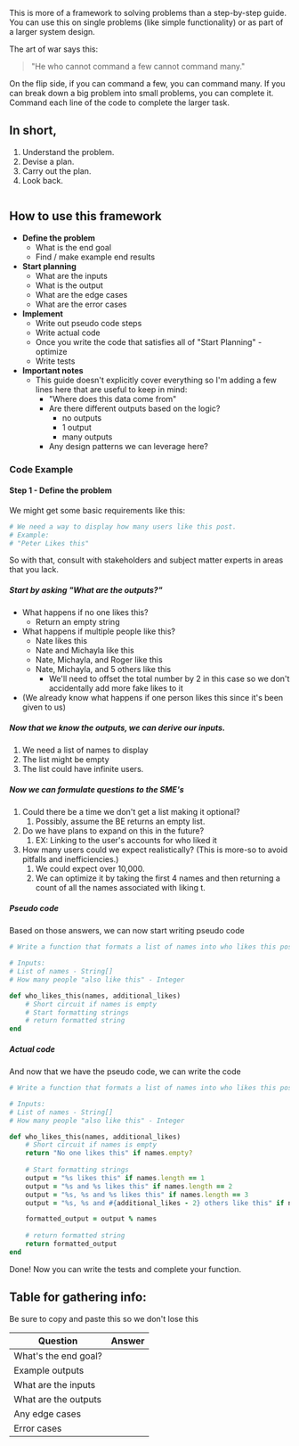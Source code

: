 This is more of a framework to solving problems than a step-by-step guide. You can use this on single problems (like simple functionality) or as part of a larger system design.

The art of war says this:
> "He who cannot command a few cannot command many."

On the flip side, if you can command a few, you can command many. If you can break down a big problem into small problems, you can complete it. Command each line of the code to complete the larger task.

## In short,
1. Understand the problem.
2. Devise a plan.
3. Carry out the plan.
4. Look back.

```table-of-contents
```

## How to use this framework
- **Define the problem**
	- What is the end goal
	- Find / make example end results
- **Start planning**
	- What are the inputs
	- What is the output
	- What are the edge cases
	- What are the error cases
- **Implement**
	- Write out pseudo code steps
	- Write actual code
	- Once you write the code that satisfies all of "Start Planning" - optimize
	- Write tests
- **Important notes**
	- This guide doesn't explicitly cover everything so I'm adding a few lines here that are useful to keep in mind:
		- "Where does this data come from"
		- Are there different outputs based on the logic?
			- no outputs
			- 1 output
			- many outputs
		- Any design patterns we can leverage here?

### Code Example
#### Step 1 - Define the problem
We might get some basic requirements like this:
```ruby
# We need a way to display how many users like this post.
# Example: 
# "Peter Likes this" 
```

So with that, consult with stakeholders and subject matter experts in areas that you lack.

##### Start by asking **"What are the outputs?"**
- What happens if no one likes this?
	- Return an empty string
- What happens if multiple people like this?
	- Nate likes this
	- Nate and Michayla like this
	- Nate, Michayla, and Roger like this
	- Nate, Michayla, and 5 others like this
		- We'll need to offset the total number by 2 in this case so we don't accidentally add more fake likes to it
- (We already know what happens if one person likes this since it's been given to us)

##### Now that we know the outputs, we can derive our inputs.
1. We need a list of names to display
2. The list might be empty
3. The list could have infinite users.

##### Now we can formulate questions to the SME's
1. Could there be a time we don't get a list making it optional?
	1. Possibly, assume the BE returns an empty list.
2. Do we have plans to expand on this in the future? 
	1. EX: Linking to the user's accounts for who liked it
3. How many users could we expect realistically? (This is more-so to avoid pitfalls and inefficiencies.)
	1. We could expect over 10,000. 
	2. We can optimize it by taking the first 4 names and then returning a count of all the names associated with liking t. 

##### Pseudo code
Based on those answers, we can now start writing pseudo code
```ruby
# Write a function that formats a list of names into who likes this post.

# Inputs:
# List of names - String[]
# How many people "also like this" - Integer

def who_likes_this(names, additional_likes)
	# Short circuit if names is empty
	# Start formatting strings
	# return formatted string
end
```

##### Actual code
And now that we have the pseudo code, we can write the code
```ruby
# Write a function that formats a list of names into who likes this post.

# Inputs:
# List of names - String[]
# How many people "also like this" - Integer

def who_likes_this(names, additional_likes)
	# Short circuit if names is empty
	return "No one likes this" if names.empty?
	
	# Start formatting strings
	output = "%s likes this" if names.length == 1
	output = "%s and %s likes this" if names.length == 2
	output = "%s, %s and %s likes this" if names.length == 3
	output = "%s, %s and #{additional_likes - 2} others like this" if names.length > 3

	formatted_output = output % names
	
	# return formatted string
	return formatted_output
end
```

Done! Now you can write the tests and complete your function.

## Table for gathering info:
Be sure to copy and paste this so we don't lose this

| Question             | Answer |
| -------------------- | ------ |
| What's the end goal? |        |
| Example outputs      |        |
| What are the inputs  |        |
| What are the outputs |        |
| Any edge cases       |        |
| Error cases          |        |

